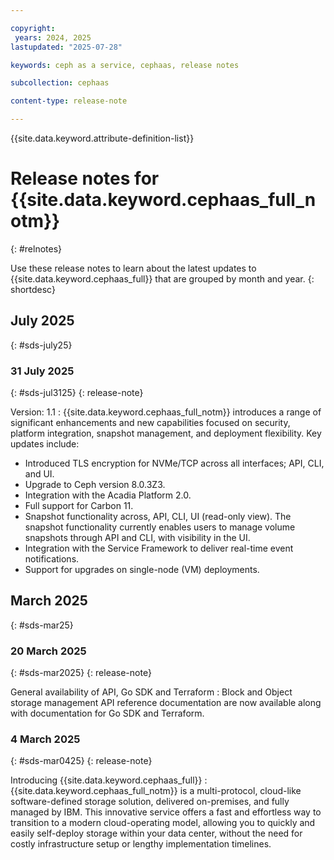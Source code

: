 ```yaml
---

copyright:
 years: 2024, 2025
lastupdated: "2025-07-28"

keywords: ceph as a service, cephaas, release notes

subcollection: cephaas

content-type: release-note

---
```



{{site.data.keyword.attribute-definition-list}}


# Release notes for {{site.data.keyword.cephaas_full_notm}}
{: #relnotes}


Use these release notes to learn about the latest updates to {{site.data.keyword.cephaas_full}} that are grouped by month and year.
{: shortdesc}

## July 2025
{: #sds-july25}

### 31 July 2025
{: #sds-jul3125}
{: release-note}

Version: 1.1
: {{site.data.keyword.cephaas_full_notm}} introduces a range of significant enhancements and new capabilities focused on security, platform integration, snapshot management, and deployment flexibility. Key updates include:

* Introduced TLS encryption for NVMe/TCP across all interfaces; API, CLI, and UI.
* Upgrade to Ceph version 8.0.3Z3.
* Integration with the Acadia Platform 2.0.
* Full support for Carbon 11.
* Snapshot functionality across, API, CLI, UI (read-only view). The snapshot functionality currently enables users to manage volume snapshots through API and CLI, with visibility in the UI.
* Integration with the Service Framework to deliver real-time event notifications.
* Support for upgrades on single-node (VM) deployments.


## March 2025
{: #sds-mar25}


### 20 March 2025
{: #sds-mar2025}
{: release-note}

General availability of API, Go SDK and Terraform
:   Block and Object storage management API reference documentation are now available along with documentation for Go SDK and Terraform.

### 4 March 2025
{: #sds-mar0425}
{: release-note}

Introducing {{site.data.keyword.cephaas_full}}
:   {{site.data.keyword.cephaas_full_notm}} is a multi-protocol, cloud-like software-defined storage solution, delivered on-premises, and fully managed by IBM. This innovative service offers a fast and effortless way to transition to a modern cloud-operating model, allowing you to quickly and easily self-deploy storage within your data center, without the need for costly infrastructure setup or lengthy implementation timelines.
